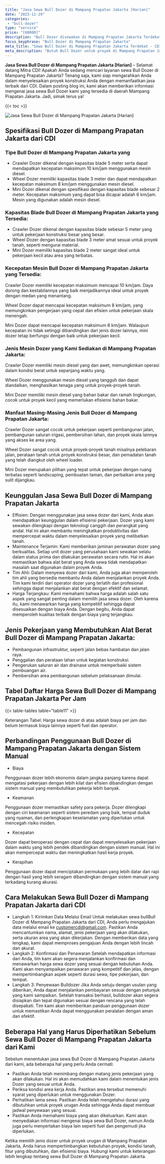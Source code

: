 ```yaml
---
title: "Jasa Sewa Bull Dozer di Mampang Prapatan Jakarta [Harian]"
date: "2023-11-29"
categories:
 - "bull-dozer"
type: "service"
price: "[60000]"
description: "Bull Dozer disewakan di Mampang Prapatan Jakarta Terdekat. Bull Dozer ini menjadi solusi utama dalam proyek pembangunan sebagai alat berat berkualitas tinggi dan andal. Hubungi kami untuk informasi lebih detail."
focus_keyphrase: "Bull Dozer di Mampang Prapatan Jakarta"
meta_title: "Sewa Bull Dozer di Mampang Prapatan Jakarta Terdekat - CDI"
meta_description: "Butuh Bull Dozer untuk proyek di Mampang Prapatan Jakarta? Kami adalah solusi tepat dengan penawaran terbaik. Segera hubungi kami."
---
```


**Jasa Sewa Bull Dozer di Mampang Prapatan Jakarta [Harian]** – Selamat datang Mitra CDI! Apakah Anda sedang mencari layanan sewa Bull Dozer di Mampang Prapatan Jakarta? Tenang saja, kami siap mengarahkan Anda dalam menyelesaikan proyek konstruksi Anda dengan memanfaatkan jasa terbaik dari CDI. Dalam posting blog ini, kami akan memberikan informasi mengenai jasa sewa Bull Dozer kami yang tersedia di daerah Mampang Prapatan Jakarta. Jadi, simak terus ya!

{{< toc >}}

![Jasa Sewa Bull Dozer di Mampang Prapatan Jakarta [Harian]](/images/bull-dozer/bull-dozer-10.jpg)

## Spesifikasi Bull Dozer di Mampang Prapatan Jakarta dari CDI

### Tipe Bull Dozer di Mampang Prapatan Jakarta yang

*   Crawler Dozer dikenal dengan kapasitas blade 5 meter serta dapat mendapatkan kecepatan maksimum 10 km/jam menggunakan mesin diesel.
*   Wheel Dozer memiliki kapasitas blade 3 meter dan dapat mendapatkan kecepatan maksimum 8 km/jam menggunakan mesin diesel.
*   Mini Dozer dikenal dengan spesifikasi dengan kapasitas blade sebesar 2 meter. Kecepatan maksimum yang dapat bisa dicapai adalah 6 km/jam. Mesin yang digunakan adalah mesin diesel.

### Kapasitas Blade Bull Dozer di Mampang Prapatan Jakarta yang Tersedia:

*   Crawler Dozer dikenal dengan kapasitas blade sebesar 5 meter yang untuk pekerjaan konstruksi besar yang besar.
*   Wheel Dozer dengan kapasitas blade 3 meter amat sesuai untuk proyek tanah, seperti mengurai material.
*   Mini Dozer memiliki kapasitas blade 2 meter sangat ideal untuk pekerjaan kecil atau area yang terbatas.

### Kecepatan Mesin Bull Dozer di Mampang Prapatan Jakarta yang Tersedia:

Crawler Dozer memiliki kecepatan maksimum mencapai 10 km/jam. Daya dorong dan kestabilannya yang baik menjadikannya ideal untuk proyek dengan medan yang menantang.

Wheel Dozer dapat mencapai kecepatan maksimum 8 km/jam, yang memungkinkan pengerjaan yang cepat dan efisien untuk pekerjaan skala menengah.

Mini Dozer dapat mencapai kecepatan maksimum 6 km/jam. Walaupun kecepatan ini tidak setinggi dibandingkan dari jenis dozer lainnya, mini dozer tetap berfungsi dengan baik untuk pekerjaan kecil.

### Jenis Mesin Dozer yang Kami Sediakan di Mampang Prapatan Jakarta:

Crawler Dozer memiliki mesin diesel yang dan awet, memungkinkan operasi dalam kondisi berat untuk sepanjang waktu yang.

Wheel Dozer menggunakan mesin diesel yang tangguh dan dapat diandalkan, menghasilkan tenaga yang untuk proyek-proyek tanah.

Mini Dozer memiliki mesin diesel yang bahan bakar dan ramah lingkungan, cocok untuk proyek kecil yang memerlukan efisiensi bahan bakar.

### Manfaat Masing-Masing Jenis Bull Dozer di Mampang Prapatan Jakarta:

Crawler Dozer sangat cocok untuk pekerjaan seperti pembangunan jalan, pembangunan saluran irigasi, pembersihan lahan, dan proyek skala lainnya yang akses ke area yang.

Wheel Dozer sangat cocok untuk proyek-proyek tanah misalnya pelebaran jalan, perataan tanah untuk proyek konstruksi besar, dan pemadatan tanah yang telah diangkut oleh wheel loader.

Mini Dozer merupakan pilihan yang tepat untuk pekerjaan dengan ruang terbatas seperti landscaping, pembuatan taman, dan perbaikan area yang sulit dijangkau.

## Keunggulan Jasa Sewa Bull Dozer di Mampang Prapatan Jakarta

*   Effisien: Dengan menggunakan jasa sewa dozer dari kami, Anda akan mendapatkan keunggulan dalam efisiensi pekerjaan. Dozer yang kami sewakan dilengkapi dengan teknologi canggih dan perangkat yang andal. Hal ini akan membantu meningkatkan produktivitas dan mempercepat waktu dalam menyelesaikan proyek yang melibatkan tanah.
*   Maintenance Terjamin: Kami memberikan jaminan perawatan dozer yang berkualitas. Setiap unit dozer yang perusahaan kami sewakan selalu dalam status prima dan dilakukan perawatan secara rutin. Hal ini akan memastikan bahwa alat berat yang Anda sewa tidak mendapatkan masalah saat digunakan dalam proyek Anda.
*   Tim Ahli: Dalam menyewa dozer dari kami, Anda juga akan memperoleh tim ahli yang bersedia membantu Anda dalam menjalankan proyek Anda. Tim kami terdiri dari operator dozer yang terlatih dan profesional sehingga dapat menjalankan alat berat dengan efektif dan selamat.
*   Harga Terjangkau: Kami memahami bahwa harga adalah salah satu aspek yang sangat penting dalam memilih jasa sewa dozer. Oleh karena itu, kami menawarkan harga yang kompetitif sehingga dapat disesuaikan dengan biaya Anda. Dengan begitu, Anda dapat memperoleh kualitas terbaik dengan biaya yang terjangkau.

## Jenis Pekerjaan yang Membutuhkan Alat Berat Bull Dozer di Mampang Prapatan Jakarta:

*   Pembangunan infrastruktur, seperti jalan bebas hambatan dan jalan raya.
*   Penggalian dan perataan lahan untuk kegiatan konstruksi.
*   Pengerukan saluran air dan drainase untuk memperbaiki sistem pembuangan air.
*   Pembersihan area pembangunan sebelum pelaksanaan dimulai.

## Tabel Daftar Harga Sewa Bull Dozer di Mampang Prapatan Jakarta Per Jam

{{< table-tables table="table11" >}}

Keterangan Tabel: Harga sewa dozer di atas adalah biaya per jam dan belum termasuk biaya lainnya seperti fuel dan operator.

## Perbandingan Penggunaan Bull Dozer di Mampang Prapatan Jakarta dengan Sistem Manual

*   Biaya

Penggunaan dozer lebih ekonomis dalam jangka panjang karena dapat mengatasi pekerjaan dengan lebih kilat dan efisien dibandingkan dengan sistem manual yang membutuhkan pekerja lebih banyak.
*   Keamanan

Penggunaan dozer memastikan safety para pekerja. Dozer dilengkapi dengan ciri keamanan seperti sistem peredam yang baik, tempat duduk yang nyaman, dan perlengkapan keselamatan yang diperlukan untuk mencegah risiko insiden.
*   Kecepatan

Dozer dapat beroperasi dengan cepat dan dapat menyelesaikan pekerjaan dalam waktu yang lebih pendek dibandingkan dengan sistem manual. Hal ini akan mempercepat waktu dan meningkatkan hasil kerja proyek.
*   Kerapihan

Penggunaan dozer dapat menciptakan permukaan yang lebih datar dan rapi dengan hasil yang lebih seragam dibandingkan dengan sistem manual yang terkadang kurang akurasi.

## Cara Melakukan Sewa Bull Dozer di Mampang Prapatan Jakarta dari CDI

*   Langkah 1: Kirimkan Data Melalui Email
Untuk melakukan sewa bullBull Dozer di Mampang Prapatan Jakarta dari CDI, Anda perlu mengajukan data melalui email ke customercdi@gmail.com. Pastikan Anda mencantumkan nama, alamat, jenis pekerjaan yang akan dilakukan, serta ukuran area yang akan dikerjakan. Dengan memberikan data yang lengkap, kami dapat memproses pengajuan Anda dengan lebih lincah dan akurat.
*   Langkah 2: Konfirmasi dan Penawaran
Setelah mendapatkan informasi dari Anda, tim kami akan segera menjalankan konfirmasi dan menawarkan harga sewa dozer yang sesuai dengan kebutuhan Anda. Kami akan menyampaikan penawaran yang kompetitif dan jelas, dengan mempertimbangkan aspek seperti durasi sewa, tipe pekerjaan, dan tempat.
*   Langkah 3: Penyewaan Bulldozer
Jika Anda setuju dengan usulan yang diberikan, Anda dapat menjalankan pembayaran sesuai dengan petunjuk yang kami sampaikan. Setelah transaksi berhasil, bulldozer akan segera disiapkan dan tepat digunakan sesuai dengan rencana yang telah disepakati. Tim kami akan memberikan panduan penggunaan dozer untuk memastikan Anda dapat menggunakan peralatan dengan aman dan efektif.

## Beberapa Hal yang Harus Diperhatikan Sebelum Sewa Bull Dozer di Mampang Prapatan Jakarta dari Kami

Sebelum menentukan jasa sewa Bull Dozer di Mampang Prapatan Jakarta dari kami, ada beberapa hal yang perlu Anda cermati:

*   Pastikan Anda telah menimbang dengan matang jenis pekerjaan yang akan dilakukan. Hal ini akan memudahkan kami dalam menentukan jenis Dozer yang sesuai untuk Anda.
*   Periksa kondisi area kerja Anda. Pastikan area tersebut memenuhi syarat yang diperlukan untuk menggunakan Dozer.
*   Perhatikan lama sewa. Pastikan Anda telah mengetahui durasi yang dibutuhkan untuk proyek urugan Anda sehingga Anda dapat membuat jadwal penyewaan yang sesuai.
*   Pastikan Anda memahami biaya yang akan dikeluarkan. Kami akan menyediakan informasi mengenai biaya sewa Bull Dozer, namun Anda juga perlu menyertakan biaya lain seperti fuel dan pengemudi jika diperlukan.

Ketika memilih jenis dozer untuk proyek urugan di Mampang Prapatan Jakarta, Anda harus mempertimbangkan kebutuhan proyek, kondisi tanah, fitur yang dibutuhkan, dan efisiensi biaya. Hubungi kami untuk keterangan lebih lengkap tentang sewa Bull Dozer di Mampang Prapatan Jakarta.